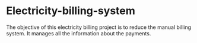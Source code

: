 # Electricity-billing-system
The objective of this electricity billing project is to reduce the manual billing system. It manages all the information about the payments.

